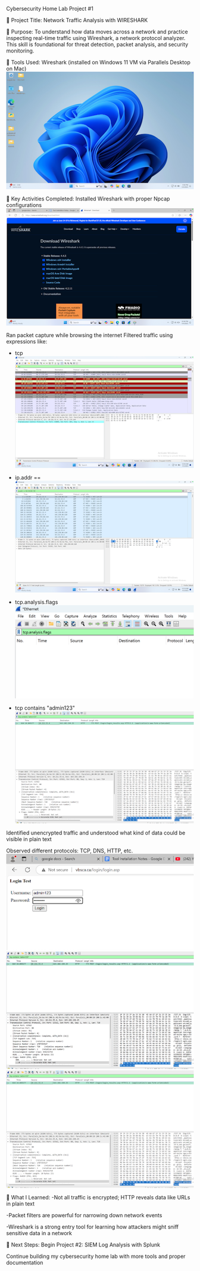 
Cybersecurity Home Lab Project #1

🔹 Project Title:
Network Traffic Analysis with WIRESHARK

🔹 Purpose:
To understand how data moves across a network and practice inspecting real-time traffic using Wireshark, a network protocol analyzer. This skill is foundational for threat detection, packet analysis, and security monitoring.

🔹 Tools Used:
Wireshark (installed on Windows 11 VM via Parallels Desktop on Mac)
![Desktop without security tool](https://github.com/ihuoma-ajaero/home-lab-wireshark-analysis/blob/main/Blank%20Desktop%20without%20security%20tools.png)

🔹 Key Activities Completed:
Installed Wireshark with proper Npcap configurations
![Installing Wireshark](https://github.com/ihuoma-ajaero/home-lab-wireshark-analysis/blob/main/Installing%20wireshark.png)

Ran packet capture while browsing the internet
Filtered traffic using expressions like:
- tcp 
![Filtering by Protocol](https://github.com/ihuoma-ajaero/home-lab-wireshark-analysis/blob/main/filtering%20by%20protocol.png)

- ip.addr == <your IP>
![Filtering by IP address](http://github.com/ihuoma-ajaero/home-lab-wireshark-analysis/blob/main/Filtering%20by%20ip%20address)

- tcp.analysis.flags
![Filtering to detect and analyze possible flags](https://github.com/ihuoma-ajaero/home-lab-wireshark-analysis/blob/main/filtering%20for%20flagged%20traffic.png)
  
- tcp contains "admin123"
![Filtering for specific strings](https://github.com/ihuoma-ajaero/home-lab-wireshark-analysis/blob/main/unsecure%20traffic.png)

Identified unencrypted traffic and understood what kind of data could be visible in plain text

Observed different protocols: TCP, DNS, HTTP, etc.
![Unsecure https webpage](https://github.com/ihuoma-ajaero/home-lab-wireshark-analysis/blob/main/filtering%20unsecure%20traffic.png)
![Unencrypted tcp packet](https://github.com/ihuoma-ajaero/home-lab-wireshark-analysis/blob/main/tcp%20filter%20revealing%20password%20from%20unencrypted%20traffic.png)
![Unencrypted tcp packet revealing username and password](https://github.com/ihuoma-ajaero/home-lab-wireshark-analysis/blob/main/unsecure%20traffic.png)


🔹 What I Learned:
-Not all traffic is encrypted; HTTP reveals data like URLs in plain text

-Packet filters are powerful for narrowing down network events

-Wireshark is a strong entry tool for learning how attackers might sniff sensitive data in a network


🔹 Next Steps:
Begin Project #2: SIEM Log Analysis with Splunk

Continue building my cybersecurity home lab with more tools and proper documentation
